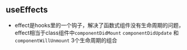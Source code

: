 ## useEffects

- effect是hooks里的一个钩子，解决了函数式组件没有生命周期的问题，effect相当于class组件中`componentDidMount` `componentDidUpdate` 和 `componentWillUnmount` 3个生命周期的组合